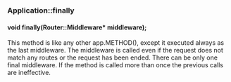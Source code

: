 <h3 id='app-finally'>Application::finally</h3>
<h4 class='variant'>void finally(Router::Middleware* middleware);</h4>

This method is like any other app.METHOD(), except it executed always as the last middleware. The middleware is called even if the request does not match any routes or the request has been ended. There can be only one final middleware. If the method is called more than once the previous calls are ineffective.